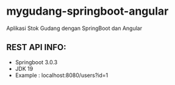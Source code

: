 # mygudang-springboot-angular
Aplikasi Stok Gudang dengan SpringBoot dan Angular

## REST API INFO:
- Springboot 3.0.3
- JDK 19
- Example : localhost:8080/users?id=1
